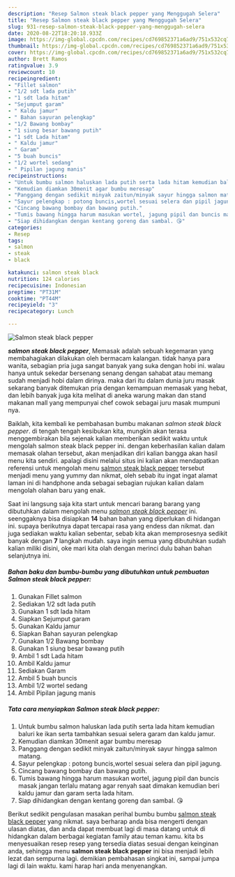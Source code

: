 ```yaml
---
description: "Resep Salmon steak black pepper yang Menggugah Selera"
title: "Resep Salmon steak black pepper yang Menggugah Selera"
slug: 931-resep-salmon-steak-black-pepper-yang-menggugah-selera
date: 2020-08-22T18:20:18.933Z
image: https://img-global.cpcdn.com/recipes/cd769852371a6ad9/751x532cq70/salmon-steak-black-pepper-foto-resep-utama.jpg
thumbnail: https://img-global.cpcdn.com/recipes/cd769852371a6ad9/751x532cq70/salmon-steak-black-pepper-foto-resep-utama.jpg
cover: https://img-global.cpcdn.com/recipes/cd769852371a6ad9/751x532cq70/salmon-steak-black-pepper-foto-resep-utama.jpg
author: Brett Ramos
ratingvalue: 3.9
reviewcount: 10
recipeingredient:
- "Fillet salmon"
- "1/2 sdt lada putih"
- "1 sdt lada hitam"
- "Sejumput garam"
- " Kaldu jamur"
- " Bahan sayuran pelengkap"
- "1/2 Bawang bombay"
- "1 siung besar bawang putih"
- "1 sdt Lada hitam"
- " Kaldu jamur"
- " Garam"
- "5 buah buncis"
- "1/2 wortel sedang"
- " Pipilan jagung manis"
recipeinstructions:
- "Untuk bumbu salmon haluskan lada putih serta lada hitam kemudian baluri ke ikan serta tambahkan sesuai selera garam dan kaldu jamur."
- "Kemudian diamkan 30menit agar bumbu meresap"
- "Panggang dengan sedikit minyak zaitun/minyak sayur hingga salmon matang."
- "Sayur pelengkap : potong buncis,wortel sesuai selera dan pipil jagung."
- "Cincang bawang bombay dan bawang putih."
- "Tumis bawang hingga harum masukan wortel, jagung pipil dan buncis masak jangan terlalu matang agar renyah saat dimakan kemudian beri kaldu jamur dan garam serta lada hitam."
- "Siap dihidangkan dengan kentang goreng dan sambal. 😘"
categories:
- Resep
tags:
- salmon
- steak
- black

katakunci: salmon steak black 
nutrition: 124 calories
recipecuisine: Indonesian
preptime: "PT31M"
cooktime: "PT44M"
recipeyield: "3"
recipecategory: Lunch

---
```



![Salmon steak black pepper](https://img-global.cpcdn.com/recipes/cd769852371a6ad9/751x532cq70/salmon-steak-black-pepper-foto-resep-utama.jpg)

<b><i>salmon steak black pepper</i></b>, Memasak adalah sebuah kegemaran yang membahagiakan dilakukan oleh bermacam kalangan. tidak hanya para wanita, sebagian pria juga sangat banyak yang suka dengan hobi ini. walau hanya untuk sekedar bersenang senang dengan sahabat atau memang sudah menjadi hobi dalam dirinya. maka dari itu dalam dunia juru masak sekarang banyak ditemukan pria dengan kemampuan memasak yang hebat, dan lebih banyak juga kita melihat di aneka warung makan dan stand makanan mall yang mempunyai chef cowok sebagai juru masak mumpuni nya.

Baiklah, kita kembali ke pembahasan bumbu makanan <i>salmon steak black pepper</i>. di tengah tengah kesibukan kita, mungkin akan terasa menggembirakan bila sejenak kalian memberikan sedikit waktu untuk mengolah salmon steak black pepper ini. dengan keberhasilan kalian dalam memasak olahan tersebut, akan menjadikan diri kalian bangga akan hasil menu kita sendiri. apalagi disini melalui situs ini kalian akan mendapatkan referensi untuk mengolah menu <u>salmon steak black pepper</u> tersebut menjadi menu yang yummy dan nikmat, oleh sebab itu ingat ingat alamat laman ini di handphone anda sebagai sebagian rujukan kalian dalam mengolah olahan baru yang enak.




Saat ini langsung saja kita start untuk mencari barang barang yang dibutuhkan dalam mengolah menu <u><i>salmon steak black pepper</i></u> ini. seenggaknya bisa disiapkan <b>14</b> bahan bahan yang diperlukan di hidangan ini. supaya berikutnya dapat tercapai rasa yang endess dan nikmat. dan juga sediakan waktu kalian sebentar, sebab kita akan memprosesnya sedikit banyak dengan <b>7</b> langkah mudah. saya ingin semua yang dibutuhkan sudah kalian miliki disini, oke mari kita olah dengan merinci dulu bahan bahan selanjutnya ini.

<!--inarticleads1-->

##### Bahan baku dan bumbu-bumbu yang dibutuhkan untuk pembuatan Salmon steak black pepper:

1. Gunakan Fillet salmon
1. Sediakan 1/2 sdt lada putih
1. Gunakan 1 sdt lada hitam
1. Siapkan Sejumput garam
1. Gunakan  Kaldu jamur
1. Siapkan  Bahan sayuran pelengkap
1. Gunakan 1/2 Bawang bombay
1. Gunakan 1 siung besar bawang putih
1. Ambil 1 sdt Lada hitam
1. Ambil  Kaldu jamur
1. Sediakan  Garam
1. Ambil 5 buah buncis
1. Ambil 1/2 wortel sedang
1. Ambil  Pipilan jagung manis




<!--inarticleads2-->

##### Tata cara menyiapkan Salmon steak black pepper:

1. Untuk bumbu salmon haluskan lada putih serta lada hitam kemudian baluri ke ikan serta tambahkan sesuai selera garam dan kaldu jamur.
1. Kemudian diamkan 30menit agar bumbu meresap
1. Panggang dengan sedikit minyak zaitun/minyak sayur hingga salmon matang.
1. Sayur pelengkap : potong buncis,wortel sesuai selera dan pipil jagung.
1. Cincang bawang bombay dan bawang putih.
1. Tumis bawang hingga harum masukan wortel, jagung pipil dan buncis masak jangan terlalu matang agar renyah saat dimakan kemudian beri kaldu jamur dan garam serta lada hitam.
1. Siap dihidangkan dengan kentang goreng dan sambal. 😘




Berikut sedikit pengulasan masakan perihal bumbu bumbu <u>salmon steak black pepper</u> yang nikmat. saya berharap anda bisa mengerti dengan ulasan diatas, dan anda dapat membuat lagi di masa datang untuk di hidangkan dalam berbagai kegiatan family atau teman kamu. kita bs menyesuaikan resep resep yang tersedia diatas sesuai dengan keinginan anda, sehingga menu <b>salmon steak black pepper</b> ini bisa menjadi lebih lezat dan sempurna lagi. demikian pembahasan singkat ini, sampai jumpa lagi di lain waktu. kami harap hari anda menyenangkan.
